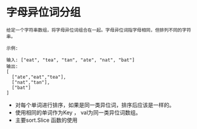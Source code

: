 # 字母异位词分组 

```
给定一个字符串数组，将字母异位词组合在一起。字母异位词指字母相同，但排列不同的字符串。

示例:

输入: ["eat", "tea", "tan", "ate", "nat", "bat"]
输出:
[
  ["ate","eat","tea"],
  ["nat","tan"],
  ["bat"]
]

```

* 对每个单词进行排序，如果是同一类异位词，排序后应该是一样的。
* 使用相同的单词作为Key ， val为同一类异位词数组。
* 主要sort.Slice 函数的使用
